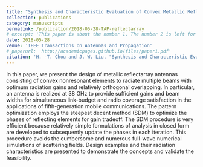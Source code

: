 ```yaml
---
title: "Synthesis and Characteristic Evaluation of Convex Metallic Reflectarray Antennas to Radiate Relatively Orthogonal Multibeams"
collection: publications
category: manuscripts
permalink: /publication/2018-05-28-TAP-reflectarray
# excerpt: 'This paper is about the number 1. The number 2 is left for future work.'
date: 2018-05-28
venue: 'IEEE Transactions on Antennas and Propagation'
# paperurl: 'http://academicpages.github.io/files/paper1.pdf'
citation: 'H. -T. Chou and J. W. Liu, "Synthesis and Characteristic Evaluation of Convex Metallic Reflectarray Antennas to Radiate Relatively Orthogonal Multibeams," in IEEE Transactions on Antennas and Propagation, vol. 66, no. 8, pp. 4008-4016, Aug. 2018, doi: 10.1109/TAP.2018.2841422.'
---
```


In this paper, we present the design of metallic reflectarray antennas consisting of convex nonresonant elements to radiate multiple beams with optimum radiation gains and relatively orthogonal overlapping. In particular, an antenna is realized at 38 GHz to provide sufficient gains and beam widths for simultaneous link-budget and radio coverage satisfaction in the applications of fifth-generation mobile communications. The pattern optimization employs the steepest decent method (SDM) to optimize the phases of reflecting elements for gain tradeoff. The SDM procedure is very efficient because relatively simple formulations of analysis in closed form are developed to subsequently update the phases in each iteration. This procedure avoids the cumbersome and numerous full-wave numerical simulations of scattering fields. Design examples and their radiation characteristics are presented to demonstrate the concepts and validate the feasibility.